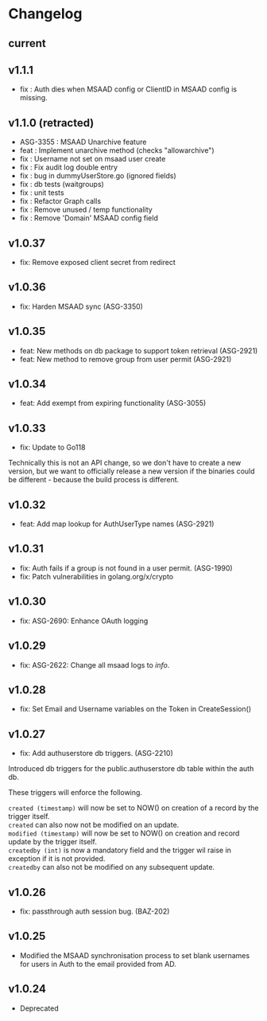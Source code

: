 # Changelog

## current

## v1.1.1

* fix : Auth dies when MSAAD config or ClientID in MSAAD config is missing.

## v1.1.0 (retracted)

* ASG-3355 : MSAAD Unarchive feature
* feat : Implement unarchive method (checks "allowarchive")
* fix : Username not set on msaad user create
* fix : Fix audit log double entry
* fix : bug in dummyUserStore.go (ignored fields)
* fix : db tests (waitgroups)
* fix : unit tests
* fix : Refactor Graph calls
* fix : Remove unused / temp functionality
* fix : Remove 'Domain' MSAAD config field

## v1.0.37 

* fix: Remove exposed client secret from redirect 

## v1.0.36

* fix: Harden MSAAD sync (ASG-3350)

## v1.0.35

* feat: New methods on db package to support token retrieval (ASG-2921)
* feat: New method to remove group from user permit (ASG-2921)

## v1.0.34

* feat: Add exempt from expiring functionality (ASG-3055)

## v1.0.33

* fix: Update to Go118

Technically this is not an API change, so we don't have to create a new version,
but we want to officially release a new version if the binaries could be
different - because the build process is different.

## v1.0.32

* feat: Add map lookup for AuthUserType names (ASG-2921)

## v1.0.31

* fix: Auth fails if a group is not found in a user permit. (ASG-1990)
* fix: Patch vulnerabilities in golang.org/x/crypto

## v1.0.30

* fix: ASG-2690: Enhance OAuth logging

## v1.0.29

* fix: ASG-2622: Change all msaad logs to *info*.

## v1.0.28

* fix: Set Email and Username variables on the Token in CreateSession()

## v1.0.27

* fix: Add authuserstore db triggers. (ASG-2210)

Introduced db triggers for the public.authuserstore db table within the auth db.

These triggers will enforce the following.

`created (timestamp)` will now be set to NOW() on creation of a record by the
trigger itself.  
`created` can also now not be modified on an update.  
`modified (timestamp)` will now be set to NOW() on creation and record update by
the trigger itself.  
`createdby (int)` is now a mandatory field and the trigger wil raise in exception
if it is not provided.  
`createdby` can also not be modified on any subsequent update.

## v1.0.26

* fix: passthrough auth session bug. (BAZ-202)

## v1.0.25

* Modified the MSAAD synchronisation process to set blank usernames for users in Auth to the email provided from AD.
 
## v1.0.24

* Deprecated